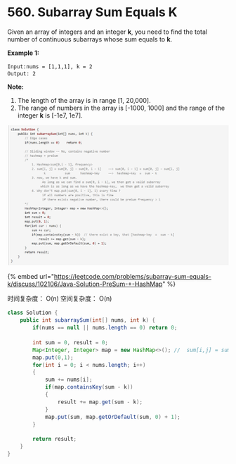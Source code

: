# 560. Subarray Sum Equals K



Given an array of integers and an integer **k**, you need to find the total number of continuous subarrays whose sum equals to **k**.

**Example 1:**  


```text
Input:nums = [1,1,1], k = 2
Output: 2
```

**Note:**  


1. The length of the array is in range \[1, 20,000\].
2. The range of numbers in the array is \[-1000, 1000\] and the range of the integer **k** is \[-1e7, 1e7\].

![](../.gitbook/assets/image%20%2814%29.png)

{% embed url="https://leetcode.com/problems/subarray-sum-equals-k/discuss/102106/Java-Solution-PreSum-+-HashMap" %}

时间复杂度： O\(n\)  空间复杂度： O\(n\)

```java
class Solution {
    public int subarraySum(int[] nums, int k) {
        if(nums == null || nums.length == 0) return 0;
        
        int sum = 0, result = 0;
        Map<Integer, Integer> map = new HashMap<>(); //  sum[i,j] = sum[0,j] - sum[0, i-1] (if j > i). k = sum - (hashmap key)
        map.put(0,1);
        for(int i = 0; i < nums.length; i++)
        {
            sum += nums[i];
            if(map.containsKey(sum - k))
            {
                result += map.get(sum - k);
            }
            map.put(sum, map.getOrDefault(sum, 0) + 1);
        }
        
        return result;
    }
}
```


